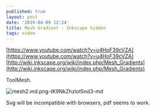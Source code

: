 ```yaml
---
published: true
layout: post
date: '2019-04-09 12:24'
title: Mesh Gradient - Inkscape hidden
tags: video 
---
```

[https://www.youtube.com/watch?v=u4HoF39cVZA](https://www.youtube.com/watch?v=u4HoF39cVZA)  
[http://wiki.inkscape.org/wiki/index.php/Mesh_Gradients](http://wiki.inkscape.org/wiki/index.php/Mesh_Gradients)

ToolMesh.

![mesh2.md.png-tK9NkZhzlot5nd3-md](https://i.imgur.com/4JJRLHW.png)

Svg will be incompatible with browsers, pdf seems to work.
